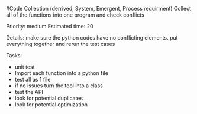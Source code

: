 #Code Collection (derrived, System, Emergent, Process requirment)
Collect all of the functions into one program and check conflicts

Priority: medium
Estimated time: 20

Details:
make sure the python codes have no conflicting elements. put everything together and rerun the test cases

Tasks:
- unit test
- Import each function into a python file
- test all as 1 file
- if no issues turn the tool into a class
- test the API
- look for potential duplicates
- look for potential optimization
